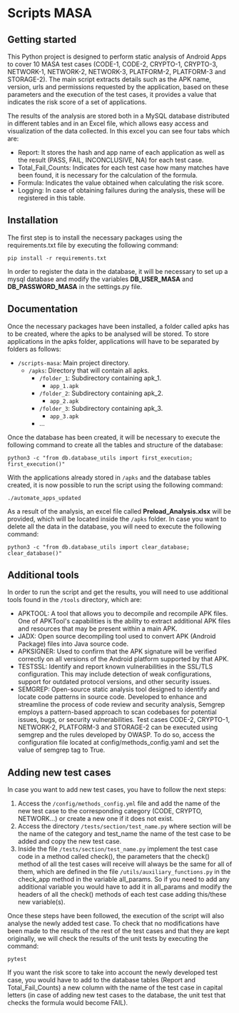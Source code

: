 # Scripts MASA

## Getting started

This Python project is designed to perform static analysis of Android Apps to cover 10 MASA test cases (CODE-1, CODE-2, CRYPTO-1, CRYPTO-3, NETWORK-1, NETWORK-2, NETWORK-3, PLATFORM-2, PLATFORM-3 and STORAGE-2). The main script extracts details such as the APK name, version, urls and permissions requested by the application, based on these parameters and the execution of the test cases, it provides a value that indicates the risk score of a set of applications.

The results of the analysis are stored both in a MySQL database distributed in different tables and in an Excel file, which allows easy access and visualization of the data collected. In this excel you can see four tabs which are:
- Report: It stores the hash and app name of each application as well as the result (PASS, FAIL, INCONCLUSIVE, NA) for each test case.
- Total_Fail_Counts: Indicates for each test case how many matches have been found, it is necessary for the calculation of the formula.
- Formula: Indicates the value obtained when calculating the risk score.
- Logging: In case of obtaining failures during the analysis, these will be registered in this table.

## Installation
The first step is to install the necessary packages using the requirements.txt file by executing the following command:
```
pip install -r requirements.txt
```

In order to register the data in the database, it will be necessary to set up a mysql database and modify the variables **DB_USER_MASA** and **DB_PASSWORD_MASA** in the settings.py file.

## Documentation

Once the necessary packages have been installed, a folder called apks has to be created, where the apks to be analysed will be stored.
To store applications in the apks folder, applications will have to be separated by folders as follows:

- `/scripts-masa`: Main project directory.
    - `/apks`: Directory that will contain all apks.
        - `/folder_1`: Subdirectory containing apk_1.
            - `app_1.apk`
        - `/folder_2`: Subdirectory containing apk_2.
            - `app_2.apk`
        - `/folder_3`: Subdirectory containing apk_3.
            - `app_3.apk`
        - ...

Once the database has been created, it will be necessary to execute the following command to create all the tables and structure of the database:
```
python3 -c "from db.database_utils import first_execution; first_execution()"
```

With the applications already stored in `/apks` and the database tables created, it is now possible to run the script using the following command:
```
./automate_apps_updated
```
As a result of the analysis, an excel file called **Preload_Analysis.xlsx**  will be provided, which will be located inside the `/apks` folder.
In case you want to delete all the data in the database, you will need to execute the following command:
```
python3 -c "from db.database_utils import clear_database; clear_database()"
```

## Additional tools
In order to run the script and get the results, you will need to use additional tools found in the `/tools` directory, which are:
 - APKTOOL: A tool that allows you to decompile and recompile APK files. One of APKTool's capabilities is the ability to extract additional APK files and resources that may be present within a main APK.
 - JADX: Open source decompiling tool used to convert APK (Android Package) files into Java source code.
 - APKSIGNER: Used to confirm that the APK signature will be verified correctly on all versions of the Android platform supported by that APK.
 - TESTSSL: Identify and report known vulnerabilities in the SSL/TLS configuration. This may include detection of weak configurations, support for outdated protocol versions, and other security issues.
 - SEMGREP: Open-source static analysis tool designed to identify and locate code patterns in source code. Developed to enhance and streamline the process of code review and security analysis, Semgrep employs a pattern-based approach to scan codebases for potential issues, bugs, or security vulnerabilities.
 Test cases CODE-2, CRYPTO-1, NETWORK-2, PLATFORM-3 and STORAGE-2 can be executed using semgrep and the rules developed by OWASP. To do so, access the configuration file located at config/methods_config.yaml and set the value of semgrep tag to True.

## Adding new test cases
In case you want to add new test cases, you have to follow the next steps:
1. Access the `/config/methods_config.yml` file and add the name of the new test case to the corresponding category (CODE, CRYPTO, NETWORK...) or create a new one if it does not exist.
2. Access the directory `/tests/section/test_name.py` where section will be the name of the category and test_name the name of the test case to be added and copy the new test case.
3. Inside the file `/tests/section/test_name.py` implement the test case code in a method called check(), the parameters that the check() method of all the test cases will receive will always be the same for all of them, which are defined in the file `/utils/auxiliary_functions.py` in the check_app method in the variable all_params. So if you need to add any additional variable you would have to add it in all_params and modify the headers of all the check() methods of each test case adding this/these new variable(s). 

Once these steps have been followed, the execution of the script will also analyse the newly added test case. To check that no modifications have been made to the results of the rest of the test cases and that they are kept originally, we will check the results of the unit tests by executing the command:
```
pytest
```

If you want the risk score to take into account the newly developed test case, you would have to add to the database tables (Report and Total_Fail_Counts) a new column with the name of the test case in capital letters (in case of adding new test cases to the database, the unit test that checks the formula would become FAIL).